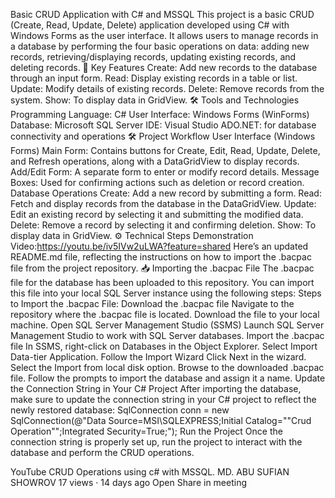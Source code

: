 Basic CRUD Application with C# and MSSQL This project is a basic CRUD (Create, Read, Update, Delete) application developed using C# with Windows Forms as the user interface. It allows users to manage records in a database by performing the four basic operations on data: adding new records, retrieving/displaying records, updating existing records, and deleting records.
🚀 Key Features Create: Add new records to the database through an input form. Read: Display existing records in a table or list. Update: Modify details of existing records. Delete: Remove records from the system. Show: To display data in GridView.
🛠️ Tools and Technologies Programming Language: C# User Interface: Windows Forms (WinForms) Database: Microsoft SQL Server IDE: Visual Studio ADO.NET: for database connectivity and operations
🛠️ Project Workflow User Interface (Windows Forms)
Main Form: Contains buttons for Create, Edit, Read, Update, Delete, and Refresh operations, along with a DataGridView to display records. Add/Edit Form: A separate form to enter or modify record details. Message Boxes: Used for confirming actions such as deletion or record creation. Database Operations
Create: Add a new record by submitting a form. Read: Fetch and display records from the database in the DataGridView. Update: Edit an existing record by selecting it and submitting the modified data. Delete: Remove a record by selecting it and confirming deletion. Show: To display data in GridView.
⚙️ Technical Steps
Demonstration Video:https://youtu.be/iv5IVw2uLWA?feature=shared
Here’s an updated README.md file, reflecting the instructions on how to import the .bacpac file from the project repository.
📥 Importing the .bacpac File
The .bacpac file for the database has been uploaded to this repository. You can import this file into your local SQL Server instance using the following steps:
Steps to Import the .bacpac File:
Download the .bacpac file
Navigate to the repository where the .bacpac file is located.
Download the file to your local machine.
Open SQL Server Management Studio (SSMS)
Launch SQL Server Management Studio to work with SQL Server databases.
Import the .bacpac file
In SSMS, right-click on Databases in the Object Explorer.
Select Import Data-tier Application.
Follow the Import Wizard
Click Next in the wizard.
Select the Import from local disk option.
Browse to the downloaded .bacpac file.
Follow the prompts to import the database and assign it a name.
Update the Connection String in Your C# Project
After importing the database, make sure to update the connection string in your C# project to reflect the newly restored database:
SqlConnection conn = new SqlConnection(@"Data Source=MSI\SQLEXPRESS;Initial Catalog=""Crud Operation"";Integrated Security=True;");
Run the Project
Once the connection string is properly set up, run the project to interact with the database and perform the CRUD operations.
 
YouTube
CRUD Operations using c# with MSSQL.
MD. ABU SUFIAN SHOWROV
17 views · 14 days ago
Open
Share in meeting
